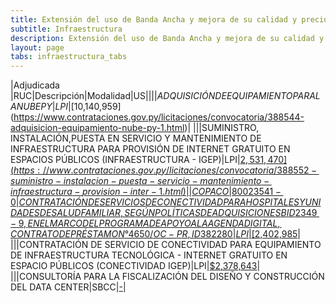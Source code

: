 ```yaml
---
title: Extensión del uso de Banda Ancha y mejora de su calidad y precio
subtitle: Infraestructura
description: Extensión del uso de Banda Ancha y mejora de su calidad y precio
layout: page
tabs: infraestructura_tabs
---
```


|Adjudicada |RUC|Descripción|Modalidad|US$|
|||ADQUISICIÓN DE EQUIPAMIENTO PARA LA NUBE PY|LPI|[$10,140,959](https://www.contrataciones.gov.py/licitaciones/convocatoria/388544-adquisicion-equipamiento-nube-py-1.html)|
|||SUMINISTRO, INSTALACIÓN,PUESTA EN SERVICIO Y MANTENIMIENTO DE INFRAESTRUCTURA PARA PROVISIÓN DE INTERNET GRATUITO EN ESPACIOS PÚBLICOS (INFRAESTRUCTURA - IGEP)|LPI|[$2,531,470](https://www.contrataciones.gov.py/licitaciones/convocatoria/388552-suministro-instalacion-puesta-servicio-mantenimiento-infraestructura-provision-inter-1.html)|
|COPACO|80023541-0|CONTRATACIÓN DE SERVICIOS DE CONECTIVIDAD PARA HOSPITALES Y UNIDADES DE SALUD FAMILIAR, SEGÚN POLÍTICAS DE ADQUISICIONES BID2349-9, EN EL MARCO DEL PROGRAMA DE APOYO A LA AGENDA DIGITAL, CONTRATO DE PRÉSTAMON°4650/OC-PR, ID 382280|LPI|[$2,402,985](https://www.contrataciones.gov.py/licitaciones/adjudicacion/382280-contratacion-servicios-conectividad-hospitales-unidades-salud-familiar-1/resumen-adjudicacion.html)|
|||CONTRATACIÓN DE SERVICIO DE CONECTIVIDAD PARA EQUIPAMIENTO DE INFRAESTRUCTURA TECNOLÓGICA - INTERNET GRATUITO EN ESPACIO PÚBLICOS (CONECTIVIDAD IGEP)|LPI|[$2,378,643](https://www.contrataciones.gov.py/licitaciones/convocatoria/388548-suministro-servicio-conectividad-equipamiento-infraestructura-tecnologica-internet-1.html)|
|||CONSULTORÍA PARA LA FISCALIZACIÓN DEL DISEÑO Y CONSTRUCCIÓN DEL DATA CENTER|SBCC|[-](https://www.contrataciones.gov.py/licitaciones/precalificacion/677-2020-consultoria-fiscalizacion-diseno-construccion-data-center.html)|
